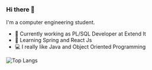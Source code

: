 ### Hi there 👋

I'm a computer engineering student.

- 💼 Currently working as PL/SQL Developer at Extend It
- 🌱 Learning Spring and React Js
- 💻 I really like Java and Object Oriented Programming

![Top Langs](https://github-readme-stats.vercel.app/api/top-langs/?username=ManuMarcos&hide_progress=true)
